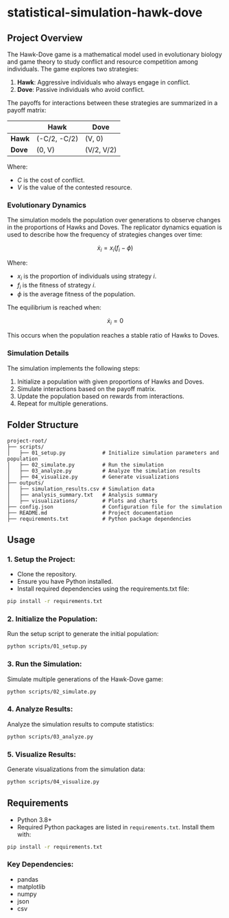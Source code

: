 # statistical-simulation-hawk-dove

## Project Overview
The Hawk-Dove game is a mathematical model used in evolutionary biology and game theory to study conflict and resource competition among individuals. The game explores two strategies:

1. **Hawk**: Aggressive individuals who always engage in conflict.
2. **Dove**: Passive individuals who avoid conflict.

The payoffs for interactions between these strategies are summarized in a payoff matrix:

|           | Hawk      | Dove      |
|-----------|-----------|-----------|
| **Hawk**  | (-C/2, -C/2) | (V, 0)   |
| **Dove**  | (0, V)    | (V/2, V/2) |

Where:
- $C$ is the cost of conflict.
- $V$ is the value of the contested resource.

### Evolutionary Dynamics
The simulation models the population over generations to observe changes in the proportions of Hawks and Doves. The replicator dynamics equation is used to describe how the frequency of strategies changes over time:

$$ \dot{x}_i = x_i \left( f_i - \phi \right) $$

Where:
- $x_i$ is the proportion of individuals using strategy $i$.
- $f_i$ is the fitness of strategy $i$.
- $\phi$ is the average fitness of the population.

The equilibrium is reached when:

$$ \dot{x}_i = 0 $$

This occurs when the population reaches a stable ratio of Hawks to Doves.

### Simulation Details
The simulation implements the following steps:
1. Initialize a population with given proportions of Hawks and Doves.
2. Simulate interactions based on the payoff matrix.
3. Update the population based on rewards from interactions.
4. Repeat for multiple generations.

## Folder Structure
```
project-root/
├── scripts/
│   ├── 01_setup.py            # Initialize simulation parameters and population
│   ├── 02_simulate.py         # Run the simulation
│   ├── 03_analyze.py          # Analyze the simulation results
│   ├── 04_visualize.py        # Generate visualizations
├── outputs/
│   ├── simulation_results.csv # Simulation data
│   ├── analysis_summary.txt   # Analysis summary
│   ├── visualizations/        # Plots and charts
├── config.json                # Configuration file for the simulation
├── README.md                  # Project documentation
├── requirements.txt           # Python package dependencies
```

## Usage
### 1. Setup the Project:
- Clone the repository.
- Ensure you have Python installed.
- Install required dependencies using the requirements.txt file:

```bash
pip install -r requirements.txt
```

### 2. Initialize the Population:
Run the setup script to generate the initial population:

```bash
python scripts/01_setup.py
```

### 3. Run the Simulation:
Simulate multiple generations of the Hawk-Dove game:

```bash
python scripts/02_simulate.py
```

### 4. Analyze Results:
Analyze the simulation results to compute statistics:

```bash
python scripts/03_analyze.py
```

### 5. Visualize Results:
Generate visualizations from the simulation data:

```bash
python scripts/04_visualize.py
```

## Requirements
- Python 3.8+
- Required Python packages are listed in `requirements.txt`. Install them with:

```bash
pip install -r requirements.txt
```

### Key Dependencies:
- pandas
- matplotlib
- numpy
- json
- csv
